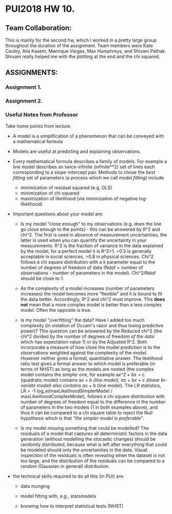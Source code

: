 # PUI2018 HW 10.
## Team Collaboration:

This is mainly for the second hw, which I worked in a pretty large group throughout the duration of the assignment. Team members were Kate Cauley, Alia Kasem, Manrique Vargas, Max Humphreys, and Shivam Pathak. Shivam really helped me with the plotting at the end and the chi squared.

## ASSIGNMENTS:

### Assignment 1. 


### Assignment 2.



### Useful Notes from Professor

Take home points from lecture:

- A model is a simplification of a phenomenon that can be conveyed with a mathematical formula

- Models are useful at predicting and explaining observations.

- Every mathematical formula describes a family of models. For example a line model describes an twice-infinite (infinite**2) set of lines each corresponding to a slope-intercept pair. Methods to chose the _best fitting_ set of parameters (a process which we call _model fitting_) include
  	- minimization of residual squared (e.g. OLS)
	- minimization of chi squared
	- maximization of likelihood (via minimization of negative log-likelihood)
	

- Important questions about your model are:

 	- Is my model "close enough" to my observations (e.g. does the line go close enough to the points) - this can be answered by R^2 and chi^2. The first is used in absence of measurement uncertainties, the latter is used when you can quantify the uncertainty in your measurements. R^2 is the fraction of variance in the data explained by the model, for a perfect model it is R^2=1. ~0.5 is generally acceptable in social sciences, >0.8 in physical sciences. Chi^2 follows a chi square distribution with a _k_ parameter equal to the number of degrees of freedom of data (Ndof = number of observations - number of parameters in the model). Chi^2/Ndof should be close to 1.

 	- As the complexity of a model increases (number of parameters increases) the model becomes more "flexible" and it is bound to fit the data better. Accordingly, R^2 and chi^2 must improve. This **does not** mean that a more complex model is better than a less complex model. Often the opposite is true.
 
 	- Is my model "overfitting" the data? Have I added too much complexity (in violation of Occam's razor and thus losing predictive power)? This question can be answered by the Reduced chi^2 (the chi^2 divided by the number of degrees of freedom _of the data_ which has expectation value 1) or by the Adjusted R^2. Both incorporate a measure of how close the model prediction is to the observations weighted against the complexity of the model. However neither gives a formal, quantitative answer.
The likelihood ratio test gives a formal answer to which model is preferable (in terms of NHST) as long as the models are nested (the complex model contains the simpler one, for example a*x^2 + b*x + c (quadratic model) contains a*x + b (line model), a*z + b*x + c  (linear bi-variate model) also contains a*x + b (line model). The LR statistics, LR = -1 log_e(maxLikelihoodSimplerModel / maxLikelihoodComplexModel), follows a chi square distribution with number of degrees of freedom equal to the difference in the number of parameters in the two models (1 in both examples above), and thus it can be compared to a chi square table to reject the Null hypothesis which is that _"the simpler model is preferable"_.

 	- Is my model missing something that could be modelled? The residuals of a model that captures all deterministic factors in the data generation (without modelling the stocastic changes) should be randomly distributed, because what is left after everything that could be modeled should only the uncertainties in the data. Visual inspection of the residuals is often revealing when the dataset is not too large, and the distribution of the residuals can be compared to a random (Gaussian in general) distribution.

- the technical skills required to do all this (in PUI) are: 

	- data munging
	
	- model fitting with, e.g., statsmodels
	
	- knowing how to interpret statistical tests (NHST)